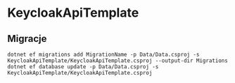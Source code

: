 # KeycloakApiTemplate

## Migracje
```dotnet ef migrations add MigrationName -p Data/Data.csproj -s KeycloakApiTemplate/KeycloakApiTemplate.csproj --output-dir Migrations```
```dotnet ef database update -p Data/Data.csproj -s KeycloakApiTemplate/KeycloakApiTemplate.csproj```
